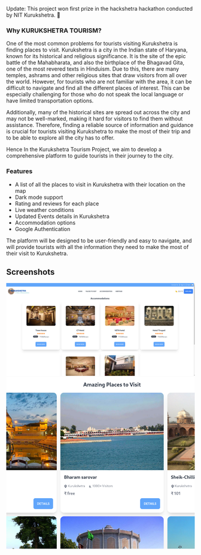 Update: This project won first prize in the hackshetra hackathon conducted by NIT Kurukshetra. 🎉



### Why KURUKSHETRA TOURISM?
One of the most common problems for tourists visiting Kurukshetra is finding places to visit. Kurukshetra is a city in the Indian state of Haryana, known for its historical and religious significance. It is the site of the epic battle of the Mahabharata, and also the birthplace of the Bhagavad Gita, one of the most revered texts in Hinduism. Due to this, there are many temples, ashrams and other religious sites that draw visitors from all over the world. However, for tourists who are not familiar with the area, it can be difficult to navigate and find all the different places of interest. This can be especially challenging for those who do not speak the local language or have limited transportation options. 

Additionally, many of the historical sites are spread out across the city and may not be well-marked, making it hard for visitors to find them without assistance. Therefore, finding a reliable source of information and guidance is crucial for tourists visiting Kurukshetra to make the most of their trip and to be able to explore all the city has to offer.

Hence In the Kurukshetra Tourism Project, we aim to develop a comprehensive platform to guide tourists in their journey to the city. 
### Features

- A list of all the places to visit in Kurukshetra with their location on the map
- Dark mode support
- Rating and reviews for each place
- Live weather conditions
- Updated Events details in Kurukshetra
- Accommodation options
- Google Authentication

The platform will be designed to be user-friendly and easy to navigate, and will provide tourists with all the information they need to make the most of their visit to Kurukshetra.


## Screenshots
<!-- screenshots/accomodation.png -->
![accomodation.png](screenshots/accomodation.png)
![hotels.png](screenshots/hotels.png)

